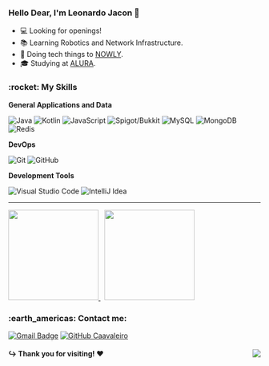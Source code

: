 <h3>Hello Dear, I'm Leonardo Jacon 👋</h3>

 
- 💻 Looking for openings!
- 📚 Learning Robotics and Network Infrastructure.
- 📱 Doing tech things to <a href="https://discord.gg/M5tUMwDEnd">NOWLY</a>.
- 🎓 Studying at <a href="https://www.alura.com.br/">ALURA</a>.

<h3> :rocket: My Skills </h3>

**General Applications and Data**

  ![Java](https://img.shields.io/badge/-Java-333333?style=flat&logo=Java&logoColor=f02020)
  ![Kotlin](https://img.shields.io/badge/-Kotlin-333333?style=flat&logo=kotlin)
  ![JavaScript](https://img.shields.io/badge/-Javascript-333333?style=flat&logo=javascript)
  ![Spigot/Bukkit](https://img.shields.io/badge/-Spigot/Bukkit-333333?style=flat&logo=minecraft)
  ![MySQL](https://img.shields.io/badge/-MySQL-333333?style=flat&logo=mysql)
  ![MongoDB](https://img.shields.io/badge/-MongoDB-333333?style=flat&logo=mongodb)
  ![Redis](https://img.shields.io/badge/-Redis-333333?style=flat&logo=redis)

**DevOps**

  ![Git](https://img.shields.io/badge/-Git-333333?style=flat&logo=git)
  ![GitHub](https://img.shields.io/badge/-GitHub-333333?style=flat&logo=github)

**Development Tools**

  ![Visual Studio Code](https://img.shields.io/badge/-Visual%20Studio%20Code-333333?style=flat&logo=visual-studio-code&logoColor=007ACC)
  ![IntelliJ Idea](https://img.shields.io/badge/-IntelliJ%20IDEA%20-333333?style=flat&logo=intellijidea)
 
<hr/>

<div>
<a href="https://github.com/caavaleiro">
  <img height="180em" src="https://github-readme-stats.vercel.app/api?username=caavaleiro&theme=midnight-purple&show_icons=true" />
</a>
&nbsp;
<a href="https://github.com/caavaleiro">
  <img height="180em" src="https://github-readme-stats.vercel.app/api/top-langs/?username=caavaleiro&layout=compact&langs_count=6&theme=midnight-purple"/>  
</a>

</div>

<h3> :earth_americas: Contact me: </h3> 

[![Gmail Badge](https://img.shields.io/badge/-knight-purple?style=flat-square&logo=Gmail&logoColor=white&link=mailto:gabrielcorreabruck@gmail.com)](mailto:gabrielcorreabruck@gmail.com)
[![GitHub Caavaleiro]( https://img.shields.io/github/followers/caavaleiro?label=follow&style=social)](https://github.com/caavaleiro)

<div>
 <h4> ↪️ Thank you for visiting! ♥️ <img align="right" src="https://komarev.com/ghpvc/?username=caavaleiro&color=blueviolet&style=flat-square"></h4>
</div>
